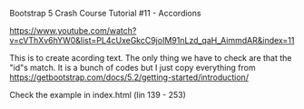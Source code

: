 Bootstrap 5 Crash Course Tutorial #11 - Accordions

https://www.youtube.com/watch?v=cVThXv6hYW0&list=PL4cUxeGkcC9joIM91nLzd_qaH_AimmdAR&index=11

This is to create acording text. The only thing we have to check are that the "id"s match. It is a bunch of codes but I just copy everything from
https://getbootstrap.com/docs/5.2/getting-started/introduction/

Check the example in index.html (lin 139 - 253)
